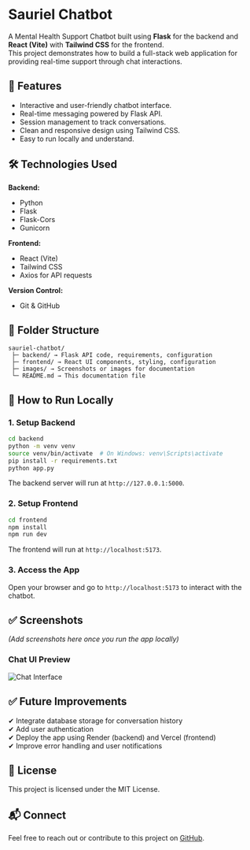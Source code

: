 
# Sauriel Chatbot

A Mental Health Support Chatbot built using **Flask** for the backend and **React (Vite)** with **Tailwind CSS** for the frontend.  
This project demonstrates how to build a full-stack web application for providing real-time support through chat interactions.

## 🌟 Features
- Interactive and user-friendly chatbot interface.
- Real-time messaging powered by Flask API.
- Session management to track conversations.
- Clean and responsive design using Tailwind CSS.
- Easy to run locally and understand.

## 🛠 Technologies Used

**Backend:**  
- Python  
- Flask  
- Flask-Cors  
- Gunicorn

**Frontend:**  
- React (Vite)  
- Tailwind CSS  
- Axios for API requests

**Version Control:**  
- Git & GitHub

## 📂 Folder Structure

```
sauriel-chatbot/
 ├─ backend/ → Flask API code, requirements, configuration
 ├─ frontend/ → React UI components, styling, configuration
 ├─ images/ → Screenshots or images for documentation
 └─ README.md → This documentation file
```

## 🚀 How to Run Locally

### 1. Setup Backend

```bash
cd backend
python -m venv venv
source venv/bin/activate  # On Windows: venv\Scripts\activate
pip install -r requirements.txt
python app.py
```

The backend server will run at `http://127.0.0.1:5000`.

### 2. Setup Frontend

```bash
cd frontend
npm install
npm run dev
```

The frontend will run at `http://localhost:5173`.

### 3. Access the App

Open your browser and go to `http://localhost:5173` to interact with the chatbot.

## ✅ Screenshots

*(Add screenshots here once you run the app locally)*

### Chat UI Preview  
![Chat Interface](images/chat_ui.png)

## ✅ Future Improvements
✔ Integrate database storage for conversation history  
✔ Add user authentication  
✔ Deploy the app using Render (backend) and Vercel (frontend)  
✔ Improve error handling and user notifications

## 📜 License

This project is licensed under the MIT License.

## 📬 Connect

Feel free to reach out or contribute to this project on [GitHub](https://github.com/yourusername/sauriel-chatbot).
